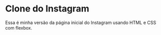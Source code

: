 # Clone do Instagram

Essa é minha versão da página inicial do Instagram usando HTML e CSS com flexbox.


